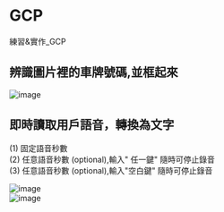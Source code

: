 # GCP
練習&amp;實作_GCP

## 辨識圖片裡的車牌號碼,並框起來
![image](https://github.com/Penny3939/GCP/assets/125810833/0f9525b8-5fee-4dac-9482-e3529f7b97f4)

## 即時讀取用戶語音，轉換為文字
(1) 固定語音秒數\
(2) 任意語音秒數 (optional),輸入" 任一鍵" 隨時可停止錄音\
(3) 任意語音秒數 (optional),輸入"空白鍵" 隨時可停止錄音

![image](https://github.com/Penny3939/GCP/assets/125810833/f624f584-c24c-4ae5-82b1-483f4d915c18)\
![image](https://github.com/Penny3939/GCP/assets/125810833/0c7b0b2c-90f7-4b6f-82d7-f019e0f79a8c)
